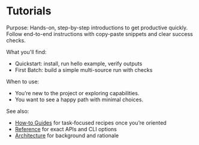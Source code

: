 # Tutorials

Purpose: Hands-on, step-by-step introductions to get productive quickly. Follow end-to-end instructions with copy-paste snippets and clear success checks.

What you'll find:

- Quickstart: install, run hello example, verify outputs
- First Batch: build a simple multi-source run with checks

When to use:

- You’re new to the project or exploring capabilities.
- You want to see a happy path with minimal choices.

See also:

- [How‑to Guides](../how-to/index.md) for task‑focused recipes once you’re oriented
- [Reference](../reference/index.md) for exact APIs and CLI options
- [Architecture](../explanation/architecture.md) for background and rationale
